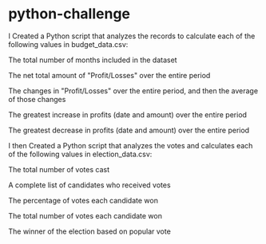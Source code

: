# python-challenge

I Created a Python script that analyzes the records to calculate each of the following values in budget_data.csv:

The total number of months included in the dataset

The net total amount of "Profit/Losses" over the entire period

The changes in "Profit/Losses" over the entire period, and then the average of those changes

The greatest increase in profits (date and amount) over the entire period

The greatest decrease in profits (date and amount) over the entire period

I then Created a Python script that analyzes the votes and calculates each of the following values in election_data.csv:

The total number of votes cast

A complete list of candidates who received votes

The percentage of votes each candidate won

The total number of votes each candidate won

The winner of the election based on popular vote

